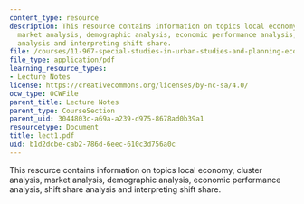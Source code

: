 ```yaml
---
content_type: resource
description: This resource contains information on topics local economy, cluster analysis,
  market analysis, demographic analysis, economic performance analysis, shift share
  analysis and interpreting shift share.
file: /courses/11-967-special-studies-in-urban-studies-and-planning-economic-development-planning-skills-january-iap-2007/b1d2dcbecab2786d6eec610c3d756a0c_lect1.pdf
file_type: application/pdf
learning_resource_types:
- Lecture Notes
license: https://creativecommons.org/licenses/by-nc-sa/4.0/
ocw_type: OCWFile
parent_title: Lecture Notes
parent_type: CourseSection
parent_uid: 3044803c-a69a-a239-d975-8678ad0b39a1
resourcetype: Document
title: lect1.pdf
uid: b1d2dcbe-cab2-786d-6eec-610c3d756a0c
---
```

This resource contains information on topics local economy, cluster analysis, market analysis, demographic analysis, economic performance analysis, shift share analysis and interpreting shift share.
